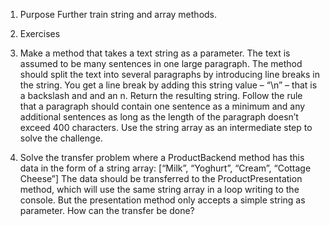 1. Purpose
Further train string and array methods.

2. Exercises
  1.  Make a method that takes a text string as a parameter. The text is assumed
  to be many sentences in one large paragraph. The method should split the
  text into several paragraphs by introducing line breaks in the string. You
  get a line break by adding this string value – “\n” – that is a backslash and
  and an n. Return the resulting string.
  Follow the rule that a paragraph should contain one sentence as a
  minimum and any additional sentences as long as the length of the
  paragraph doesn’t exceed 400 characters.
  Use the string array as an intermediate step to solve the challenge.

  2.  Solve the transfer problem where a ProductBackend method has this data
  in the form of a string array:
  [“Milk”, “Yoghurt”, “Cream”, “Cottage Cheese”]
  The data should be transferred to the ProductPresentation method, which
  will use the same string array in a loop writing to the console. But the
  presentation method only accepts a simple string as parameter. How can
  the transfer be done?

